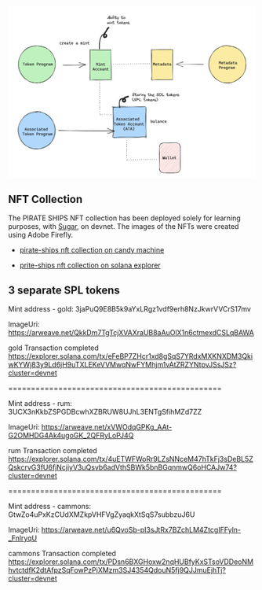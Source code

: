 #

<div align="center">
  <img src="assets/tokens.png" width="800" alt="tokens on solana"/>
</div>

## NFT Collection

The PIRATE SHIPS NFT collection has been deployed solely for learning purposes, with [Sugar](https://docs.metaplex.com/developer-tools/sugar/), on devnet. The images of the NFTs were created using Adobe Firefly.

- [pirate-ships nft collection on candy machine](https://www.solaneyes.com/address/EMXQULormu6Q5sUv3cbqErLDKdWHiyw5zRXnQc3FAu9u?cluster=devnet)

- [prite-ships nft collection on solana explorer](https://explorer.solana.com/address/H9nM3LDbY6SJ733L6J8YWADjwRyHhA9qogqE7L3SUncQ?cluster=devnet)

## 3 separate SPL tokens

Mint address - gold: 3jaPuQ9E8B5k9aYxLRgz1vdf9erh8NzJkwrVVCrS17mv

ImageUri: https://arweave.net/QkkDm7TgTcjXVAXraUB8aAuOlX1n6ctmexdCSLqBAWA

gold Transaction completed
https://explorer.solana.com/tx/eFeBP7ZHcr1xd8gSqS7YRdxMXKNXDM3QkiwKYWj83y9Ld6jH9uTXLEKeVVMwqNwFYMhjm1vAtZRZYNtpvJSsJSz?cluster=devnet

===============================================

Mint address - rum: 3UCX3nKkbZSPGDBcwhXZBRUW8UJhL3ENTgSfihMZd7ZZ

ImageUri: https://arweave.net/xVWOdqGPKg_AAt-G2OMHDG4Ak4ugoGK_2QFRyLoPJ4Q

rum Transaction completed
https://explorer.solana.com/tx/4uETWFWoRr9LZsNNceM47hTkFj3sDeBL5ZQskcrvG3fU6fjNcjiyV3uQsvb6adVthSBWk5bnBGqnmwQ6oHCAJw74?cluster=devnet

===============================================

Mint address - cammons: GtwZo4uPxKzCUdXMZkpVHFVgZyaqkXtSqS7subbzuJ6U

ImageUri: https://arweave.net/u6QvoSb-pI3sJtRx7BZchLM4ZtcgIFFyln-_FnlryqU

cammons Transaction completed
https://explorer.solana.com/tx/PDsn6BXGHoxw2nqHUBfyKxSTsoVDDeoNMhvtctdfK2dtAfpzSqFowPzPjXMzm3SJ4354QdouN5fj9QJJmuEjhTj?cluster=devnet
